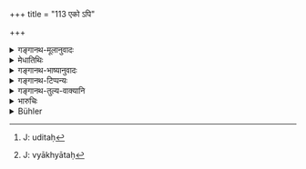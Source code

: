 +++
title = "113 एको ऽपि"

+++

<details><summary>गङ्गानथ-मूलानुवादः</summary>

That which even a single Brāhmaṇa learned in the Veda decides to be the law, shall be understood to be the highest law,—and not what is asserted by ten thousand ignoramuses.—(113)
</details>

<details><summary>मेधातिथिः</summary>

**व्यवस्येत्** निश्चित्य कथयेद् इत्य् अर्थः । **नाज्ञानां** मूर्खाणाम् **अयुतैर्** अप्य् **उदितः** । उत्तरः[^३८७] प्राग् एव व्याख्यायते[^३८८] ॥ १२.११३ ॥


[^३८८]:
     J: vyākhyātaḥ


[^३८७]:
     J: uditaḥ
</details>

<details><summary>गङ्गानथ-भाष्यानुवादः</summary>

‘*Decides*’—finds out and declares.

Not what is proclaimed by ten thousand ‘*ignoramuses*’—not learned in the Veda.

This has been already explained before.—(113)
</details>

<details><summary>गङ्गानथ-टिप्पन्यः</summary>

expert in the science of reasoning;—in *Madanapārijāta* (p. 77 4), which adds the following notes:—‘*Hetukaḥ*’ (which is its reading for ‘*haitukaḥ*’), expert, in inference;—‘*tarkī*’, one who is expert in ‘*Tarka*’, which is the name given to that process of reasoning by which one comes to the correct conclusion on a definite question, by rejecting all other possible alternatives; the ‘*tarka*’ ‘argumentation’ meant here is one that does not go against the Vedic scriptures.

It is quoted in *Smṛtitattva* II (p. 199), which adds the following notes—‘*Traividyaḥ*’, one who knows the three Vedas,—‘*haitukaḥ*’, one who acts in a reasonable manner;—and in *Aparārka* (p. 22).
</details>

<details><summary>गङ्गानथ-तुल्य-वाक्यानि</summary>

*Gautama* (28.50).—‘On failure of the Assembly, the decision of one
*Śrotriya*, who knows the Veda and is properly instructed, shall be
followed.’
</details>

<details><summary>भारुचिः</summary>

अज्ञानां निन्दार्थवादो निवृत्त्यर्थः ॥ १२.११३ ॥
</details>

<details><summary>Bühler</summary>

113	Even that which one Brahmana versed in the Veda declares to be law, must be considered (to have) supreme legal (force, but) not that which is proclaimed by myriads of ignorant men.
</details>
